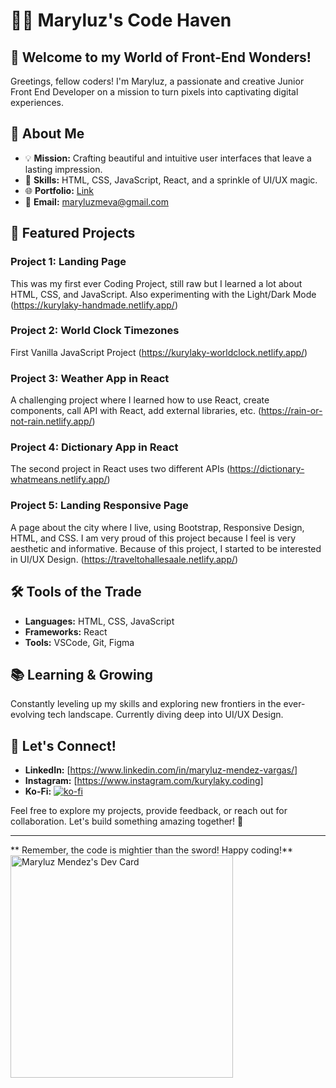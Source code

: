 # 👨‍💻 Maryluz's Code Haven

## 🚀 Welcome to my World of Front-End Wonders!
Greetings, fellow coders! I'm Maryluz, a passionate and creative Junior Front End Developer on a mission to turn pixels into captivating digital experiences.

## 🌟 About Me
- 💡 **Mission:** Crafting beautiful and intuitive user interfaces that leave a lasting impression.
- 🚀 **Skills:** HTML, CSS, JavaScript, React, and a sprinkle of UI/UX magic.
- 🌐 **Portfolio:** [Link](https://maryluzmeva-portfolio.netlify.app/)
- 📧 **Email:** maryluzmeva@gmail.com

## 💼 Featured Projects

### Project 1: Landing Page
This was my first ever Coding Project, still raw but I learned a lot about HTML, CSS, and JavaScript.
Also experimenting with the Light/Dark Mode
(https://kurylaky-handmade.netlify.app/)

### Project 2: World Clock Timezones
First Vanilla JavaScript Project
(https://kurylaky-worldclock.netlify.app/)

### Project 3: Weather App in React
A challenging project where I learned how to use React, create components, call API with React, add external libraries, etc.
(https://rain-or-not-rain.netlify.app/)

### Project 4: Dictionary App in React
The second project in React uses two different APIs
(https://dictionary-whatmeans.netlify.app/)

### Project 5: Landing Responsive Page
A page about the city where I live, using Bootstrap, Responsive Design, HTML, and CSS.
I am very proud of this project because I feel is very aesthetic and informative.
Because of this project, I started to be interested in UI/UX Design.
(https://traveltohallesaale.netlify.app/)

## 🛠️ Tools of the Trade
- **Languages:** HTML, CSS, JavaScript
- **Frameworks:** React
- **Tools:** VSCode, Git, Figma

## 📚 Learning & Growing

Constantly leveling up my skills and exploring new frontiers in the ever-evolving tech landscape. Currently diving deep into UI/UX Design.

## 📢 Let's Connect!

- **LinkedIn:** [https://www.linkedin.com/in/maryluz-mendez-vargas/]
- **Instagram:** [https://www.instagram.com/kurylaky.coding]
- **Ko-Fi:** [![ko-fi](https://ko-fi.com/img/githubbutton_sm.svg)](https://ko-fi.com/U7U2NSDQ0)

Feel free to explore my projects, provide feedback, or reach out for collaboration. 
Let's build something amazing together! 🚀

---

** Remember, the code is mightier than the sword! Happy coding!**
<a href="https://app.daily.dev/maryluzmeva"><img src="https://api.daily.dev/devcards/v2/qINERWrqufHbzwxGD8ZEf.png?type=default&r=od2" width="356" alt="Maryluz Mendez's Dev Card"/></a>
